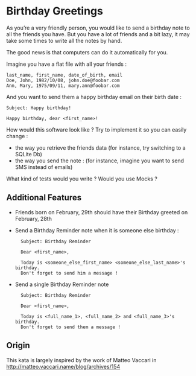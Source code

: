 # Birthday Greetings

As you’re a very friendly person, you would like to send a birthday note to all the friends you have. But you have a lot of friends and a bit lazy, it may take some times to write all the notes by hand.

The good news is that computers can do it automatically for you.

Imagine you have a flat file with all your friends :

    last_name, first_name, date_of_birth, email
    Doe, John, 1982/10/08, john.doe@foobar.com
    Ann, Mary, 1975/09/11, mary.ann@foobar.com

And you want to send them a happy birthday email on their birth date :

    Subject: Happy birthday!

    Happy birthday, dear <first_name>!

How would this software look like ? Try to implement it so you can easily change :

- the way you retrieve the friends data (for instance, try switching to a SQLite Db)
- the way you send the note : (for instance, imagine you want to send SMS instead of emails)

What kind of tests would you write ? Would you use Mocks ?

## Additional Features

- Friends born on February, 29th should have their Birthday greeted on February, 28th

- Send a Birthday Reminder note when it is someone else birthday :

        Subject: Birthday Reminder

        Dear <first_name>,

        Today is <someone_else_first_name> <someone_else_last_name>'s birthday.
        Don't forget to send him a message !

- Send a single Birthday Reminder note

        Subject: Birthday Reminder

        Dear <first_name>,

        Today is <full_name_1>, <full_name_2> and <full_name_3>'s birthday.
        Don't forget to send them a message !

## Origin
This kata is largely inspired by the work of Matteo Vaccari in http://matteo.vaccari.name/blog/archives/154

